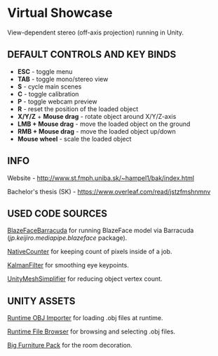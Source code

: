 # Virtual Showcase

View-dependent stereo (off-axis projection) running in Unity.

## DEFAULT CONTROLS AND KEY BINDS

-   **ESC** - toggle menu
-   **TAB** - toggle mono/stereo view
-   **S** - cycle main scenes
-   **C** - toggle calibration
-   **P** - toggle webcam preview
-   **R** - reset the position of the loaded object
-   **X/Y/Z** + **Mouse drag** - rotate object around X/Y/Z-axis
-   **LMB + Mouse drag** - move the loaded object on the ground
-   **RMB + Mouse drag** - move the loaded object up/down
-   **Mouse wheel** - scale the loaded object

## INFO

Website - http://www.st.fmph.uniba.sk/~hampel1/bak/index.html

Bachelor's thesis (SK) - https://www.overleaf.com/read/jstzfmshnmnv

## USED CODE SOURCES

[BlazeFaceBarracuda](https://github.com/keijiro/BlazeFaceBarracuda) for running BlazeFace model via Barracuda (_jp.keijiro.mediapipe.blazeface_ package).

[NativeCounter](https://coffeebraingames.wordpress.com/2021/10/24/some-dots-utilities-nativecounter-and-nativesum/) for keeping count of pixels inside of a job.

[KalmanFilter](https://gist.github.com/davidfoster/48acce6c13e5f7f247dc5d5909dce349) for smoothing eye keypoints.

[UnityMeshSimplifier](https://github.com/Whinarn/UnityMeshSimplifier) for reducing object vertex count.

## UNITY ASSETS

[Runtime OBJ Importer](https://assetstore.unity.com/packages/tools/modeling/runtime-obj-importer-49547) for loading .obj files at runtime.

[Runtime File Browser](https://assetstore.unity.com/packages/tools/gui/runtime-file-browser-113006) for browsing and selecting .obj files.

[Big Furniture Pack](https://assetstore.unity.com/packages/3d/props/furniture/big-furniture-pack-7717) for the room decoration.
